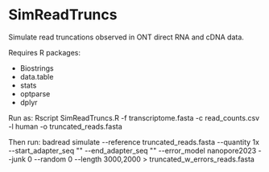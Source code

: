 # SimReadTruncs

Simulate read truncations observed in ONT direct RNA and cDNA data.

Requires R packages:
- Biostrings
- data.table
- stats
- optparse
- dplyr
    
Run as:
Rscript SimReadTruncs.R -f transcriptome.fasta -c read_counts.csv -l human -o truncated_reads.fasta

Then run:
badread simulate --reference truncated_reads.fasta --quantity 1x --start_adapter_seq "" --end_adapter_seq "" --error_model nanopore2023 --junk 0 --random 0 --length 3000,2000 > truncated_w_errors_reads.fasta

